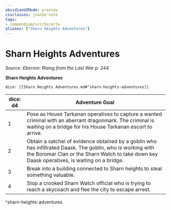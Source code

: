 ```yaml
---
obsidianUIMode: preview
cssclasses: json5e-note
tags:
- compendium/src/5e/erlw
aliases: ["Sharn Heights Adventures"]
---
```

# Sharn Heights Adventures
*Source: Eberron: Rising from the Last War p. 244* 

**Sharn Heights Adventures**

`dice: [[Sharn Heights Adventures.md#^sharn-heights-adventures]]`

| dice: d4 | Adventure Goal |
|----------|----------------|
| 1 | Pose as House Tarkanan operatives to capture a wanted criminal with an aberrant dragonmark. The criminal is waiting on a bridge for his House Tarkanan escort to arrive. |
| 2 | Obtain a satchel of evidence obtained by a goblin who has infiltrated Daask. The goblin, who is working with the Boromar Clan or the Sharn Watch to take down key Daask operatives, is waiting on a bridge. |
| 3 | Break into a building connected to Sharn heights to steal something valuable. |
| 4 | Stop a crooked Sharn Watch official who is trying to reach a skycoach and flee the city to escape arrest. |
^sharn-heights-adventures